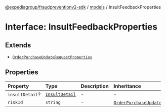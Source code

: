 [@expediagroup/fraudpreventionv2-sdk](../../index.md) / [models](../index.md) / InsultFeedbackProperties

# Interface: InsultFeedbackProperties

## Extends

- [`OrderPurchaseUpdateRequestProperties`](OrderPurchaseUpdateRequestProperties.md)

## Properties

| Property | Type | Description | Inheritance | Source |
| :------ | :------ | :------ | :------ | :------ |
| `insultDetail`? | [`InsultDetail`](../classes/InsultDetail.md) | - | - | models/InsultFeedback.ts:51 |
| `riskId` | `string` | - | [`OrderPurchaseUpdateRequestProperties`](OrderPurchaseUpdateRequestProperties.md).`riskId` | models/OrderPurchaseUpdateRequest.ts:42 |
